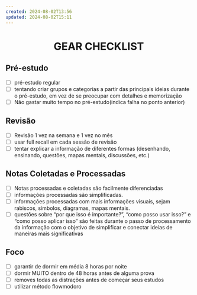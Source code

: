```yaml
---
created: 2024-08-02T13:56
updated: 2024-08-02T15:11
---
```

<center><h1>GEAR CHECKLIST</h1></center>

## Pré-estudo
- [ ] pré-estudo regular
- [ ] tentando criar grupos e categorias a partir das principais ideias durante o pré-estudo, em vez de se preocupar com detalhes e memorização
- [ ] Não gastar muito tempo no pré-estudo(indica falha no ponto anterior)
## Revisão
- [ ] Revisão 1 vez na semana e 1 vez no mês
- [ ] usar full recall em cada sessão de revisão
- [ ] tentar explicar a informação de diferentes formas (desenhando, ensinando, questões, mapas mentais, discussões, etc.)
## Notas Coletadas e Processadas
- [ ] Notas processadas e coletadas são facilmente diferenciadas
- [ ] informações processadas são simplificadas.
- [ ] informações processadas com mais informações visuais, sejam rabiscos, símbolos, diagramas, mapas mentais.
- [ ] questões sobre “por que isso é importante?”, “como posso usar isso?” e “como posso aplicar isso” são feitas durante o passo de processamento da informação com o objetivo de simplificar e conectar ideias de maneiras mais significativas
## Foco
- [ ] garantir de dormir em média 8 horas por noite
- [ ] dormir MUITO dentro de 48 horas antes de alguma prova
- [ ] removes todas as distrações antes de começar seus estudos
- [ ] utilizar método flowmodoro